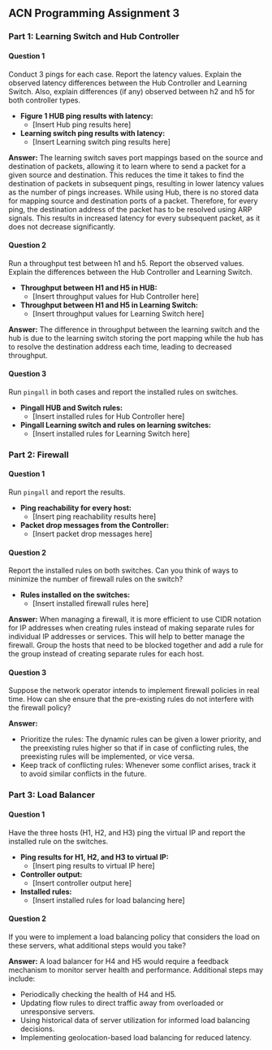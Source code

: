 ## ACN Programming Assignment 3

### Part 1: Learning Switch and Hub Controller

#### Question 1
Conduct 3 pings for each case. Report the latency values. Explain the observed latency differences between the Hub Controller and Learning Switch. Also, explain differences (if any) observed between h2 and h5 for both controller types.

- **Figure 1 HUB ping results with latency:**
    - [Insert Hub ping results here]
- **Learning switch ping results with latency:**
    - [Insert Learning switch ping results here]

**Answer:**
The learning switch saves port mappings based on the source and destination of packets, allowing it to learn where to send a packet for a given source and destination. This reduces the time it takes to find the destination of packets in subsequent pings, resulting in lower latency values as the number of pings increases.
While using Hub, there is no stored data for mapping source and destination ports of a packet. Therefore, for every ping, the destination address of the packet has to be resolved using ARP signals. This results in increased latency for every subsequent packet, as it does not decrease significantly.

#### Question 2
Run a throughput test between h1 and h5. Report the observed values. Explain the differences between the Hub Controller and Learning Switch.

- **Throughput between H1 and H5 in HUB:**
    - [Insert throughput values for Hub Controller here]
- **Throughput between H1 and H5 in Learning Switch:**
    - [Insert throughput values for Learning Switch here]

**Answer:**
The difference in throughput between the learning switch and the hub is due to the learning switch storing the port mapping while the hub has to resolve the destination address each time, leading to decreased throughput.

#### Question 3
Run `pingall` in both cases and report the installed rules on switches.

- **Pingall HUB and Switch rules:**
    - [Insert installed rules for Hub Controller here]
- **Pingall Learning switch and rules on learning switches:**
    - [Insert installed rules for Learning Switch here]

### Part 2: Firewall

#### Question 1
Run `pingall` and report the results.

- **Ping reachability for every host:**
    - [Insert ping reachability results here]
- **Packet drop messages from the Controller:**
    - [Insert packet drop messages here]

#### Question 2
Report the installed rules on both switches. Can you think of ways to minimize the number of firewall rules on the switch?

- **Rules installed on the switches:**
    - [Insert installed firewall rules here]

**Answer:**
When managing a firewall, it is more efficient to use CIDR notation for IP addresses when creating rules instead of making separate rules for individual IP addresses or services. This will help to better manage the firewall. Group the hosts that need to be blocked together and add a rule for the group instead of creating separate rules for each host.

#### Question 3
Suppose the network operator intends to implement firewall policies in real time. How can she ensure that the pre-existing rules do not interfere with the firewall policy?

**Answer:**
- Prioritize the rules: The dynamic rules can be given a lower priority, and the preexisting rules higher so that if in case of conflicting rules, the preexisting rules will be implemented, or vice versa.
- Keep track of conflicting rules: Whenever some conflict arises, track it to avoid similar conflicts in the future.

### Part 3: Load Balancer

#### Question 1
Have the three hosts (H1, H2, and H3) ping the virtual IP and report the installed rule on the switches.

- **Ping results for H1, H2, and H3 to virtual IP:**
    - [Insert ping results to virtual IP here]
- **Controller output:**
    - [Insert controller output here]
- **Installed rules:**
    - [Insert installed rules for load balancing here]

#### Question 2
If you were to implement a load balancing policy that considers the load on these servers, what additional steps would you take?

**Answer:**
A load balancer for H4 and H5 would require a feedback mechanism to monitor server health and performance. Additional steps may include:
- Periodically checking the health of H4 and H5.
- Updating flow rules to direct traffic away from overloaded or unresponsive servers.
- Using historical data of server utilization for informed load balancing decisions.
- Implementing geolocation-based load balancing for reduced latency.


